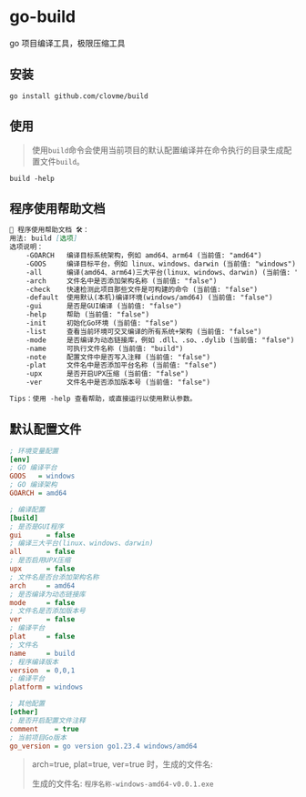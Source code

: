 # go-build
go 项目编译工具，极限压缩工具

## 安装

```shell
go install github.com/clovme/build
```

## 使用

> 使用`build`命令会使用当前项目的默认配置编译并在命令执行的目录生成配置文件`build`。

```shell
build -help
````

## 程序使用帮助文档

```markdown
🧱 程序使用帮助文档 🛠️：
用法: build [选项]
选项说明：
    -GOARCH   编译目标系统架构，例如 amd64、arm64 (当前值: "amd64")
    -GOOS     编译目标平台，例如 linux、windows、darwin (当前值: "windows")
    -all      编译(amd64、arm64)三大平台(linux、windows、darwin) (当前值: "false")
    -arch     文件名中是否添加架构名称 (当前值: "false")
    -check    快速检测此项目那些文件是可构建的命令 (当前值: "false")
    -default  使用默认(本机)编译环境(windows/amd64) (当前值: "false")
    -gui      是否是GUI编译 (当前值: "false")
    -help     帮助 (当前值: "false")
    -init     初始化Go环境 (当前值: "false")
    -list     查看当前环境可交叉编译的所有系统+架构 (当前值: "false")
    -mode     是否编译为动态链接库，例如 .dll、.so、.dylib (当前值: "false")
    -name     可执行文件名称 (当前值: "build")
    -note     配置文件中是否写入注释 (当前值: "false")
    -plat     文件名中是否添加平台名称 (当前值: "false")
    -upx      是否开启UPX压缩 (当前值: "false")
    -ver      文件名中是否添加版本号 (当前值: "false")

Tips：使用 -help 查看帮助，或直接运行以使用默认参数。
```

## 默认配置文件
```ini
; 环境变量配置
[env]
; GO 编译平台
GOOS   = windows
; GO 编译架构
GOARCH = amd64

; 编译配置
[build]
; 是否是GUI程序
gui      = false
; 编译三大平台(linux、windows、darwin)
all      = false
; 是否启用UPX压缩
upx      = false
; 文件名是否台添加架构名称
arch     = amd64
; 是否编译为动态链接库
mode     = false
; 文件名是否添加版本号
ver      = false
; 编译平台
plat     = false
; 文件名
name     = build
; 程序编译版本
version  = 0,0,1
; 编译平台
platform = windows

; 其他配置
[other]
; 是否开启配置文件注释
comment    = true
; 当前项目Go版本
go_version = go version go1.23.4 windows/amd64
```

> arch=true, plat=true, ver=true 时，生成的文件名:
> 
> 生成的文件名: `程序名称-windows-amd64-v0.0.1.exe`